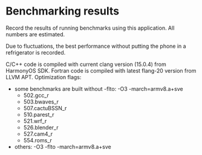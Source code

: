 # Benchmarking results

Record the results of running benchmarks using this application. All numbers are estimated.

Due to fluctuations, the best performance without putting the phone in a refrigerator is recorded.

C/C++ code is compiled with current clang version (15.0.4) from HarmonyOS SDK. Fortran code is compiled with latest flang-20 version from LLVM APT. Optimization flags:

- some benchmarks are built without -flto: -O3 -march=armv8.a+sve
	- 502.gcc_r
	- 503.bwaves_r
	- 507.cactuBSSN_r
	- 510.parest_r
	- 521.wrf_r
	- 526.blender_r
	- 527.cam4_r
	- 554.roms_r
- others: -O3 -flto -march=armv8.a+sve
